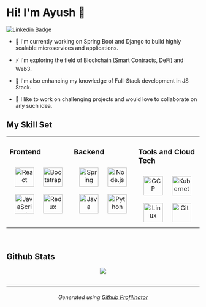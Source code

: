 <!-- <div align="center">
<img src="https://rishavanand.github.io/static/images/greetings.gif" align="center" style="width: 100%" />
</div>   -->
  
# Hi! I'm Ayush 👋

[![Linkedin Badge](https://img.shields.io/badge/-Ayush-blue?style=flat&logo=Linkedin&logoColor=white&link=https://linkedin.com/in/ayushcode)](https://linkedin.com/in/ayushcode)
  
- 🔭 I'm currently working on Spring Boot and Django to build highly scalable microservices and applications.  
  

- ⚡ I'm exploring the field of Blockchain (Smart Contracts, DeFi) and Web3.


- 🌱 I'm also enhancing my knowledge of Full-Stack development in JS Stack.
  

- 👯 I like to work on challenging projects and would love to collaborate on any such idea.  
 


## My Skill Set  
<table align="center"><tr><td valign="top" width="33%">



### Frontend  
<div align="center">  
<img style="margin: 10px" src="https://profilinator.rishav.dev/skills-assets/react-original-wordmark.svg" alt="React" height="50" />  
<img style="margin: 10px" src="https://profilinator.rishav.dev/skills-assets/bootstrap-plain.svg" alt="Bootstrap" height="50" />
<img style="margin: 10px" src="https://profilinator.rishav.dev/skills-assets/javascript-original.svg" alt="JavaScript" height="50" />  
<img style="margin: 10px" src="https://profilinator.rishav.dev/skills-assets/redux-original.svg" alt="Redux" height="50" />  
</div>

</td><td valign="top" width="33%">



### Backend  
<div align="center">  
<img style="margin: 10px" src="https://profilinator.rishav.dev/skills-assets/springio-icon.svg" alt="Spring" height="50" />  
<img style="margin: 10px" src="https://profilinator.rishav.dev/skills-assets/nodejs-original-wordmark.svg" alt="Node.js" height="50" />  
<img style="margin: 10px" src="https://profilinator.rishav.dev/skills-assets/java-original-wordmark.svg" alt="Java" height="50" />  
<img style="margin: 10px" src="https://profilinator.rishav.dev/skills-assets/python-original.svg" alt="Python" height="50" /> 
</div>

</td><td valign="top" width="33%">



### Tools and Cloud Tech  
<div align="center">  
<img style="margin: 10px" src="https://profilinator.rishav.dev/skills-assets/google_cloud-icon.svg" alt="GCP" height="50" />  
<img style="margin: 10px" src="https://profilinator.rishav.dev/skills-assets/kubernetes-icon.svg" alt="Kubernetes" height="50" />  
<img style="margin: 10px" src="https://profilinator.rishav.dev/skills-assets/linux-original.svg" alt="Linux" height="50" />  
<img style="margin: 10px" src="https://profilinator.rishav.dev/skills-assets/git-scm-icon.svg" alt="Git" height="50" />  
</div>

</td></tr></table>  

<br/>  


## Github Stats  
<div align="center"><img src="https://github-readme-stats.vercel.app/api?username=ayushdata&show_icons=true&count_private=true&hide_border=true" align="center" /></div>  

<br/>  

----
###### <div align="center">Generated using <a href="https://profilinator.rishav.dev/" target="_blank">Github Profilinator</a></div>
